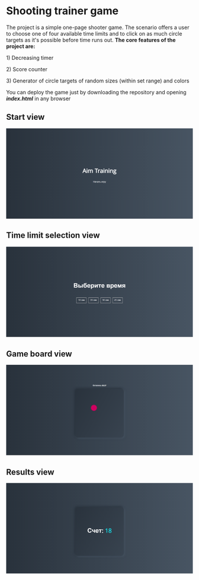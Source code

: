 # Shooting trainer game

The project is a simple one-page shooter game. The scenario offers a user to choose one of four available time limits and to click on as much circle targets
as it's possible before time runs out. **The core features of the project are:**
<p>1) Decreasing timer</p>
<p>2) Score counter </p>
<p>3) Generator of circle targets of random sizes (within set range) and colors</p>

You can deploy the game just by downloading the repository and opening **_index.html_** in any browser

## Start view
![start view](./screenshots/start.png)

## Time limit selection view
![Time limit selection view](./screenshots/choose-timelimit.png)

## Game board view
![game view](./screenshots/game.png)

## Results view
![Results view](./screenshots/results.png)
